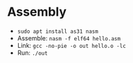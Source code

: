 # Assembly

- `sudo apt install as31 nasm`
- Assemble: `nasm -f elf64 hello.asm`
- Link: `gcc -no-pie -o out hello.o -lc`
- Run: `./out`

